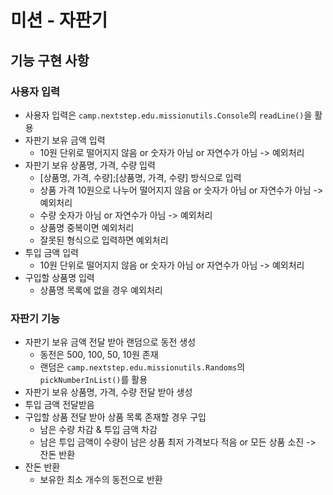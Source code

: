 # 미션 - 자판기

## 기능 구현 사항

### 사용자 입력

- 사용자 입력은 `camp.nextstep.edu.missionutils.Console`의 `readLine()`을 활용
- 자판기 보유 금액 입력
	- 10원 단위로 떨어지지 않음 or 숫자가 아님 or 자연수가 아님 -> 예외처리
- 자판기 보유 상품명, 가격, 수량 입력
	- [상품명, 가격, 수량];[상품명, 가격, 수량] 방식으로 입력
	- 상품 가격 10원으로 나누어 떨어지지 않음 or 숫자가 아님 or 자연수가 아님 -> 예외처리
	- 수량 숫자가 아님 or 자연수가 아님 -> 예외처리
	- 상품명 중복이면 예외처리
	- 잘못된 형식으로 입력하면 예외처리
- 투입 금액 입력
	- 10원 단위로 떨어지지 않음 or 숫자가 아님 or 자연수가 아님 -> 예외처리
- 구입할 상품명 입력
	- 상품명 목록에 없을 경우 예외처리

### 자판기 기능

- 자판기 보유 금액 전달 받아 랜덤으로 동전 생성
	- 동전은 500, 100, 50, 10원 존재
	- 랜덤은 `camp.nextstep.edu.missionutils.Randoms`의 `pickNumberInList()`를 활용
- 자판기 보유 상품명, 가격, 수량 전달 받아 생성
- 투입 금액 전달받음
- 구입할 상품 전달 받아 상품 목록 존재할 경우 구입
	- 남은 수량 차감 & 투입 금액 차감
	- 남은 투입 금액이 수량이 남은 상품 최저 가격보다 적음 or 모든 상품 소진 -> 잔돈 반환
- 잔돈 반환
	- 보유한 최소 개수의 동전으로 반환